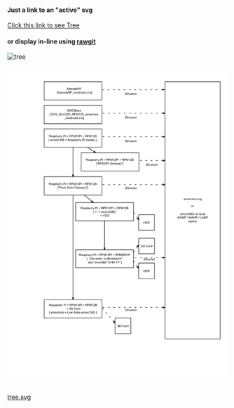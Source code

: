 #### Just a link to an "active" svg

[Click this link to see Tree](https://camo.githubusercontent.com/1282b59c21e264ba4c67ddeb6034b751e4f649a7/68747470733a2f2f7261776769742e636f6d2f6f746865725749502f746573742f6d61737465722f7069632f747265652e737667)

#### or display in-line using [rawgit](http://rawgit.com)

![tree](https://rawgit.com/otherWIP/test/master/pic/tree.svg)


<img src="/pic/tree.png" usemap="#treemap" alt="Image Map Test">
<map id="treemap" name="treemap" >
<area shape="rect" coords="132,793,328,859" href="https://github.com/emoncms/emoncms/tree/bufferedwrite" alt="The OEM Shop" title="The Shop">

<p><br><a href="/pic/tree.svg">tree.svg</a></p>

